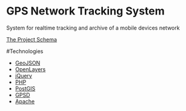 # GPS Network Tracking System
System for realtime tracking and archive of a mobile devices network


[The Project Schema](Schema.pdf)

#Technologies
* [GeoJSON](http://geojson.org/)
* [OpenLayers](http://openlayers.org/)
* [jQuery](https://jquery.com/)
* [PHP](https://www.php.net/)
* [PostGIS](http://postgis.net/)
* [GPSD](http://www.catb.org/gpsd/)
* [Apache](https://httpd.apache.org/)
